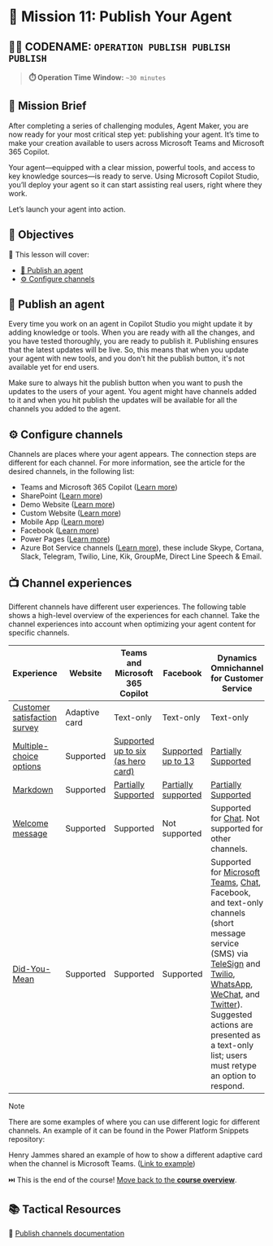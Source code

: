 # 🚨 Mission 11: Publish Your Agent

## 🕵️‍♂️ CODENAME: `OPERATION PUBLISH PUBLISH PUBLISH`

> **⏱️ Operation Time Window:** `~30 minutes`  

## 🎯 Mission Brief

After completing a series of challenging modules, Agent Maker, you are now ready for your most critical step yet: publishing your agent. It’s time to make your creation available to users across Microsoft Teams and Microsoft 365 Copilot.

Your agent—equipped with a clear mission, powerful tools, and access to key knowledge sources—is ready to serve. Using Microsoft Copilot Studio, you’ll deploy your agent so it can start assisting real users, right where they work.

Let’s launch your agent into action.

## 🔎 Objectives

📖 This lesson will cover:

- [🚀 Publish an agent](#-publish-an-agent)
- [⚙️ Configure channels](#️-configure-channels)

## 🚀 Publish an agent

Every time you work on an agent in Copilot Studio you might update it by adding knowledge or tools. When you are ready with all the changes, and you have tested thoroughly, you are ready to publish it. Publishing ensures that the latest updates will be live. So, this means that when you update your agent with new tools, and you don't hit the publish button, it's not available yet for end users.

Make sure to always hit the publish button when you want to push the updates to the users of your agent. You agent might have channels added to it and when you hit publish the updates will be available for all the channels you added to the agent.

## ⚙️ Configure channels

Channels are places where your agent appears. The connection steps are different for each channel. For more information, see the article for the desired channels, in the following list:

- Teams and Microsoft 365 Copilot ([Learn more](https://learn.microsoft.com/microsoft-copilot-studio/publication-add-bot-to-microsoft-teams))
- SharePoint ([Learn more](https://learn.microsoft.com/microsoft-copilot-studio/publication-add-bot-to-sharepoint))
- Demo Website ([Learn more](https://learn.microsoft.com/microsoft-copilot-studio/publication-connect-bot-to-web-channels))
- Custom Website ([Learn more](https://learn.microsoft.com/microsoft-copilot-studio/publication-connect-bot-to-web-channels))
- Mobile App ([Learn more](https://learn.microsoft.com/microsoft-copilot-studio/publication-connect-bot-to-custom-application))
- Facebook ([Learn more](https://learn.microsoft.com/microsoft-copilot-studio/publication-add-bot-to-facebook))
- Power Pages ([Learn more](https://learn.microsoft.com/microsoft-copilot-studio/publication-add-bot-to-power-pages))
- Azure Bot Service channels ([Learn more](https://learn.microsoft.com/microsoft-copilot-studio/publication-connect-bot-to-azure-bot-service-channels)), these include Skype, Cortana, Slack, Telegram, Twilio, Line, Kik, GroupMe, Direct Line Speech & Email.

## 📺 Channel experiences

Different channels have different user experiences. The following table shows a high-level overview of the experiences for each channel. Take the channel experiences into account when optimizing your agent content for specific channels.

| Experience                        | Website       | Teams and Microsoft 365 Copilot         | Facebook                 | Dynamics Omnichannel for Customer Service                   |
| --------------------------------- | ------------- | --------------------------------------- | ------------------------ | ----------------------------------------------------------- |
| [Customer satisfaction survey][1] | Adaptive card | Text-only                               | Text-only                | Text-only                                                   |
| [Multiple-choice options][1]      | Supported     | [Supported up to six (as hero card)][4] | [Supported up to 13][6]  | [Partially Supported][8]                                    |
| [Markdown][2]                     | Supported     | [Partially Supported][5]                | [Partially supported][7] | [Partially Supported][9]                                    |
| [Welcome message][1]              | Supported     | Supported                               | Not supported            | Supported for [Chat][10]. Not supported for other channels. |
| [Did-You-Mean][3]                 | Supported     | Supported                               | Supported                | Supported for [Microsoft Teams][11], [Chat][10], Facebook, and text-only channels (short message service (SMS) via [TeleSign][12] and [Twilio][13], [WhatsApp][14], [WeChat][15], and [Twitter][16]). Suggested actions are presented as a text-only list; users must retype an option to respond. |

[1]: https://learn.microsoft.com/microsoft-copilot-studio/authoring-create-edit-topics
[2]: https://daringfireball.net/projects/markdown/
[3]: https://learn.microsoft.com/microsoft-copilot-studio/advanced-ai-features
[4]: https://learn.microsoft.com/microsoftteams/platform/concepts/cards/cards-reference#hero-card
[5]: https://learn.microsoft.com/microsoftteams/platform/bots/how-to/format-your-bot-messages#text-only-messages
[6]: https://developers.facebook.com/docs/messenger-platform/send-messages/quick-replies/
[7]: https://www.facebook.com/help/147348452522644?helpref=related
[8]: https://learn.microsoft.com/dynamics365/customer-service/asynchronous-channels#suggested-actions-support
[9]: https://learn.microsoft.com/dynamics365/customer-service/asynchronous-channels#preview-support-for-formatted-messages
[10]: https://learn.microsoft.com/dynamics365/customer-service/set-up-chat-widget
[11]: https://learn.microsoft.com/dynamics365/customer-service/configure-microsoft-teams
[12]: https://learn.microsoft.com/dynamics365/customer-service/configure-sms-channel
[13]: https://learn.microsoft.com/dynamics365/customer-service/configure-sms-channel-twilio
[14]: https://learn.microsoft.com/dynamics365/customer-service/configure-whatsapp-channel
[15]: https://learn.microsoft.com/dynamics365/customer-service/configure-wechat-channel
[16]: https://learn.microsoft.com/dynamics365/customer-service/configure-twitter-channel

> [!NOTE]
> There are some examples of where you can use different logic for different channels. An example of it can be found in the Power Platform Snippets repository:
>
> Henry Jammes shared an example of how to show a different adaptive card when the channel is Microsoft Teams. ([Link to example](https://github.com/pnp/powerplatform-snippets/blob/main/copilot-studio/multiple-topics-matched-topic/source/multiple-topics-matched.yaml#L40))

⏭️ This is the end of the course! [Move back to the **course overview**](./../README.md).

## 📚 Tactical Resources

🔗 [Publish channels documentation](https://learn.microsoft.com/microsoft-copilot-studio/publication-fundamentals-publish-channels)
